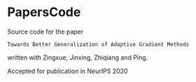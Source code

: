 # PapersCode
Source code for the paper
```
Towards Better Generalization of Adaptive Gradient Methods
```
written with Zingxue, Jinxing, Zhiqiang and Ping.

Accepted for publication in NeurIPS 2020